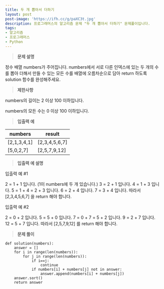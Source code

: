 ```yaml
---
title: 두 개 뽑아서 더하기
layout: post
post-image: 'https://ifh.cc/g/paXC3t.jpg'
description: 프로그래머스의 알고리즘 문제 "두 개 뽑아서 더하기" 문제풀이입니다.
tags:
- 알고리즘
- 프로그래머스
- Python
---
```



>**문제 설명**

정수 배열 numbers가 주어집니다. numbers에서 서로 다른 인덱스에 있는 두 개의 수를 뽑아 더해서 만들 수 있는 모든 수를 배열에 오름차순으로 담아 return 하도록 solution 함수를 완성해주세요.

>**제한사항**


numbers의 길이는 2 이상 100 이하입니다.


numbers의 모든 수는 0 이상 100 이하입니다.



>**입출력 예**

| numbers | result |
|--|--|
| [2,1,3,4,1] | [2,3,4,5,6,7] |
| [5,0,2,7] | [2,5,7,9,12] |

>**입출력 예 설명**

입출력 예 #1


2 = 1 + 1 입니다. (1이 numbers에 두 개 있습니다.)
3 = 2 + 1 입니다.
4 = 1 + 3 입니다.
5 = 1 + 4 = 2 + 3 입니다.
6 = 2 + 4 입니다.
7 = 3 + 4 입니다.
따라서  [2,3,4,5,6,7]  을 return 해야 합니다.


입출력 예 #2


2 = 0 + 2 입니다.
5 = 5 + 0 입니다.
7 = 0 + 7 = 5 + 2 입니다.
9 = 2 + 7 입니다.
12 = 5 + 7 입니다.
따라서  [2,5,7,9,12]  를 return 해야 합니다.


>**문제 풀이**

    def solution(numbers):
        answer = []
        for i in range(len(numbers)):
            for j in range(len(numbers)):
                if i==j:
                    continue
                if numbers[i] + numbers[j] not in answer:
                    answer.append(numbers[i] + numbers[j])
        answer.sort()
        return answer


